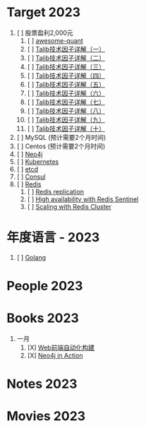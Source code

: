 # Target 2023

1. [ ] 股票盈利2,000元
    1. [ ] [awesome-quant](https://github.com/wilsonfreitas/awesome-quant)
    1. [ ] [Talib技术因子详解（一）](https://blog.csdn.net/suiyingy/article/details/118559472)
    1. [ ] [Talib技术因子详解（二）](https://blog.csdn.net/suiyingy/article/details/118629286)
    1. [ ] [Talib技术因子详解（三）](https://blog.csdn.net/suiyingy/article/details/118653036)
    1. [ ] [Talib技术因子详解（四）](https://blog.csdn.net/suiyingy/article/details/118658855)
    1. [ ] [Talib技术因子详解（五）](https://blog.csdn.net/suiyingy/article/details/118661660)
    1. [ ] [Talib技术因子详解（六）](https://blog.csdn.net/suiyingy/article/details/118661696)
    1. [ ] [Talib技术因子详解（七）](https://blog.csdn.net/suiyingy/article/details/118661707)
    1. [ ] [Talib技术因子详解（八）](https://blog.csdn.net/suiyingy/article/details/118661718)
    1. [ ] [Talib技术因子详解（九）](https://blog.csdn.net/suiyingy/article/details/118661746)
    1. [ ] [Talib技术因子详解（十）](https://blog.csdn.net/suiyingy/article/details/118661808)
1. [ ] MySQL (预计需要2个月时间)
1. [ ] Centos (预计需要2个月时间)
1. [ ] [Neo4j](https://neo4j.com/)
1. [ ] [Kubernetes](https://kubernetes.io/)
1. [ ] [etcd](https://etcd.io/)
1. [ ] [Consul](https://www.consul.io/)
1. [ ] [Redis](https://redis.io/docs/)
    1. [ ] [Redis replication](https://redis.io/docs/management/replication/)
    1. [ ] [High availability with Redis Sentinel](https://redis.io/docs/management/sentinel/)
    1. [ ] [Scaling with Redis Cluster](https://redis.io/docs/management/scaling/)

# 年度语言 - 2023

1. [ ] [Golang](https://golang.google.cn/)

# People 2023

# Books 2023

1. 一月
    1. [X] [Web前端自动化构建](https://book.douban.com/subject/27153144/)
    1. [X] [Neo4j in Action](https://book.douban.com/subject/20398205/)

# Notes 2023

# Movies 2023
